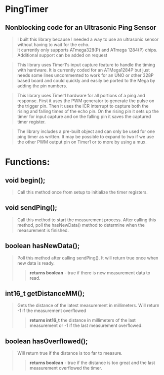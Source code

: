 # **PingTimer**
## **Nonblocking code for an Ultrasonic Ping Sensor**

> I built this library because I needed a way to use an ultrasonic sensor without having to wait for the echo.  
> it currently only supports ATmega328(P) and ATmega 1284(P) chips. Additional support can be added on request

> This library uses Timer1's input capture feature to handle the timing with hardware.  It is currently coded for an ATMega1284P but just needs some lines uncommented to work for an UNO or other 328P based board and could quickly and easily be ported to the Mega by adding the pin numbers.  

>This library uses Timer1 hardware for all portions of a ping and response.  First it uses the PWM generator to generate the pulse on the trigger pin.  Then it uses the ICR interrupt to capture both the rising and falling times of the echo pin.  On the rising pin it sets up the timer for input capture and on the falling pin it saves the captured timer register.  

>The library includes a pre-built object and can only be used for one ping timer as written.  It may be possible to expand to two if we use the other PWM output pin on Timer1 or to more by using a mux.   

# **Functions:**

## void begin();
>  Call this method once from setup to initialize the timer registers.

## void sendPing();
> Call this method to start the measurement process.  After calling this method, poll the hasNewData() method to determine when the measurement is finished. 

## boolean hasNewData();
>  Poll this method after calling sendPing().  It will return true once when new data is ready. 
>>  **returns boolean** - true if there is new measurement data to read.

## int16_t getDistanceMM();
>  Gets the distance of the latest measurement in millimeters.  Will return -1 if the measurement overflowed
>> **returns int16_t** the distance in millimeters of the last measurement or -1 if the last measurement overflowed. 

## boolean hasOverflowed();
>  Will return true if the distance is too far to measure.
>>  **returns boolean** - true if the distance is too great and the last measurement overflowed the timer. 

